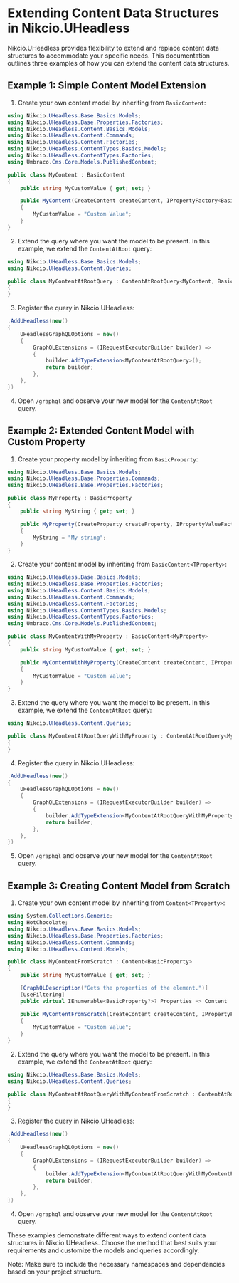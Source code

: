 # Extending Content Data Structures in Nikcio.UHeadless

Nikcio.UHeadless provides flexibility to extend and replace content data structures to accommodate your specific needs. This documentation outlines three examples of how you can extend the content data structures.

## Example 1: Simple Content Model Extension

1. Create your own content model by inheriting from `BasicContent`:

```csharp
using Nikcio.UHeadless.Base.Basics.Models;
using Nikcio.UHeadless.Base.Properties.Factories;
using Nikcio.UHeadless.Content.Basics.Models;
using Nikcio.UHeadless.Content.Commands;
using Nikcio.UHeadless.Content.Factories;
using Nikcio.UHeadless.ContentTypes.Basics.Models;
using Nikcio.UHeadless.ContentTypes.Factories;
using Umbraco.Cms.Core.Models.PublishedContent;

public class MyContent : BasicContent
{
    public string MyCustomValue { get; set; }

    public MyContent(CreateContent createContent, IPropertyFactory<BasicProperty> propertyFactory, IContentTypeFactory<BasicContentType> contentTypeFactory, IContentFactory<BasicContent, BasicProperty> contentFactory, IVariationContextAccessor variationContextAccessor) : base(createContent, propertyFactory, contentTypeFactory, contentFactory, variationContextAccessor)
    {
        MyCustomValue = "Custom Value";
    }
}
```

2. Extend the query where you want the model to be present. In this example, we extend the `ContentAtRoot` query:

```csharp
using Nikcio.UHeadless.Base.Basics.Models;
using Nikcio.UHeadless.Content.Queries;

public class MyContentAtRootQuery : ContentAtRootQuery<MyContent, BasicProperty>
{
}
```

3. Register the query in Nikcio.UHeadless:

```csharp
.AddUHeadless(new()
{
    UHeadlessGraphQLOptions = new()
    {
        GraphQLExtensions = (IRequestExecutorBuilder builder) =>
        {
            builder.AddTypeExtension<MyContentAtRootQuery>();
            return builder;
        },
    },
})
```

4. Open `/graphql` and observe your new model for the `ContentAtRoot` query.

## Example 2: Extended Content Model with Custom Property

1. Create your property model by inheriting from `BasicProperty`:

```csharp
using Nikcio.UHeadless.Base.Basics.Models;
using Nikcio.UHeadless.Base.Properties.Commands;
using Nikcio.UHeadless.Base.Properties.Factories;

public class MyProperty : BasicProperty
{
    public string MyString { get; set; }

    public MyProperty(CreateProperty createProperty, IPropertyValueFactory propertyValueFactory) : base(createProperty, propertyValueFactory)
    {
        MyString = "My string";
    }
}
```

2. Create your content model by inheriting from `BasicContent<TProperty>`:

```csharp
using Nikcio.UHeadless.Base.Basics.Models;
using Nikcio.UHeadless.Base.Properties.Factories;
using Nikcio.UHeadless.Content.Basics.Models;
using Nikcio.UHeadless.Content.Commands;
using Nikcio.UHeadless.Content.Factories;
using Nikcio.UHeadless.ContentTypes.Basics.Models;
using Nikcio.UHeadless.ContentTypes.Factories;
using Umbraco.Cms.Core.Models.PublishedContent;

public class MyContentWithMyProperty : BasicContent<MyProperty>
{
    public string MyCustomValue { get; set; }

    public MyContentWithMyProperty(CreateContent createContent, IPropertyFactory<MyProperty> propertyFactory, IContentTypeFactory<BasicContentType> contentTypeFactory, IContentFactory<BasicContent<MyProperty, BasicContentType, BasicContentRedirect>, MyProperty> contentFactory, IVariationContextAccessor variationContextAccessor) : base(createContent, propertyFactory, contentTypeFactory, contentFactory, variationContextAccessor)
    {
        MyCustomValue = "Custom Value";
    }
}
```

3. Extend the query where you want the model to be present. In this example, we extend the `ContentAtRoot` query:

```csharp
using Nikcio.UHeadless.Content.Queries;

public class MyContentAtRootQueryWithMyProperty : ContentAtRootQuery<MyContentWithMyProperty, MyProperty>
{
}
```

4. Register the query in Nikcio.UHeadless:

```csharp
.AddUHeadless(new()
{
    UHeadlessGraphQLOptions = new()
    {
        GraphQLExtensions = (IRequestExecutorBuilder builder) =>
        {
            builder.AddTypeExtension<MyContentAtRootQueryWithMyProperty>();
            return builder;
        },
    },
})
```

5. Open `/graphql` and observe your new model for the `ContentAtRoot` query.

## Example 3: Creating Content Model from Scratch

1. Create your own content model by inheriting from `Content<TProperty>`:

```csharp
using System.Collections.Generic;
using HotChocolate;
using Nikcio.UHeadless.Base.Basics.Models;
using Nikcio.UHeadless.Base.Properties.Factories;
using Nikcio.UHeadless.Content.Commands;
using Nikcio.UHeadless.Content.Models;

public class MyContentFromScratch : Content<BasicProperty>
{
    public string MyCustomValue { get; set; }

    [GraphQLDescription("Gets the properties of the element.")]
    [UseFiltering]
    public virtual IEnumerable<BasicProperty?>? Properties => Content != null ? PropertyFactory.CreateProperties(Content, Culture, Segment, Fallback) : default;

    public MyContentFromScratch(CreateContent createContent, IPropertyFactory<BasicProperty> propertyFactory) : base(createContent, propertyFactory)
    {
        MyCustomValue = "Custom Value";
    }
}
```

2. Extend the query where you want the model to be present. In this example, we extend the `ContentAtRoot` query:

```csharp
using Nikcio.UHeadless.Base.Basics.Models;
using Nikcio.UHeadless.Content.Queries;

public class MyContentAtRootQueryWithMyContentFromScratch : ContentAtRootQuery<MyContentFromScratch, BasicProperty>
{
}
```

3. Register the query in Nikcio.UHeadless:

```csharp
.AddUHeadless(new()
{
    UHeadlessGraphQLOptions = new()
    {
        GraphQLExtensions = (IRequestExecutorBuilder builder) =>
        {
            builder.AddTypeExtension<MyContentAtRootQueryWithMyContentFromScratch>();
            return builder;
        },
    },
})
```

4. Open `/graphql` and observe your new model for the `ContentAtRoot` query.

These examples demonstrate different ways to extend content data structures in Nikcio.UHeadless. Choose the method that best suits your requirements and customize the models and queries accordingly.

Note: Make sure to include the necessary namespaces and dependencies based on your project structure.